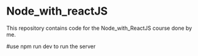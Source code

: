 # Node_with_reactJS
This repository contains code for the Node_with_ReactJS course done by me.

#use npm run dev to run the server
